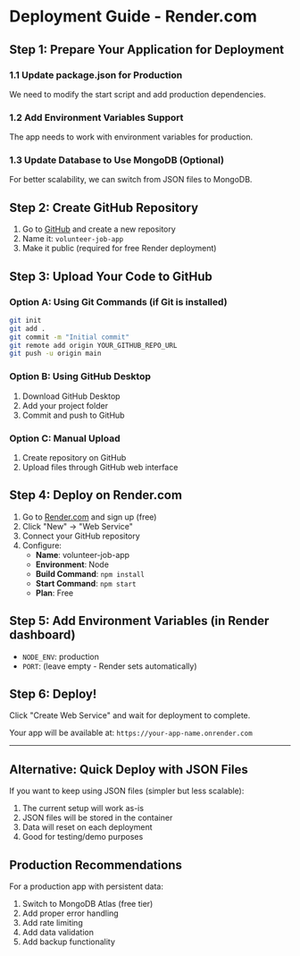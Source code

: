 # Deployment Guide - Render.com

## Step 1: Prepare Your Application for Deployment

### 1.1 Update package.json for Production
We need to modify the start script and add production dependencies.

### 1.2 Add Environment Variables Support
The app needs to work with environment variables for production.

### 1.3 Update Database to Use MongoDB (Optional)
For better scalability, we can switch from JSON files to MongoDB.

## Step 2: Create GitHub Repository

1. Go to [GitHub](https://github.com) and create a new repository
2. Name it: `volunteer-job-app` 
3. Make it public (required for free Render deployment)

## Step 3: Upload Your Code to GitHub

### Option A: Using Git Commands (if Git is installed)
```bash
git init
git add .
git commit -m "Initial commit"
git remote add origin YOUR_GITHUB_REPO_URL
git push -u origin main
```

### Option B: Using GitHub Desktop
1. Download GitHub Desktop
2. Add your project folder
3. Commit and push to GitHub

### Option C: Manual Upload
1. Create repository on GitHub
2. Upload files through GitHub web interface

## Step 4: Deploy on Render.com

1. Go to [Render.com](https://render.com) and sign up (free)
2. Click "New" → "Web Service"
3. Connect your GitHub repository
4. Configure:
   - **Name**: volunteer-job-app
   - **Environment**: Node
   - **Build Command**: `npm install`
   - **Start Command**: `npm start`
   - **Plan**: Free

## Step 5: Add Environment Variables (in Render dashboard)
- `NODE_ENV`: production
- `PORT`: (leave empty - Render sets automatically)

## Step 6: Deploy!
Click "Create Web Service" and wait for deployment to complete.

Your app will be available at: `https://your-app-name.onrender.com`

---

## Alternative: Quick Deploy with JSON Files

If you want to keep using JSON files (simpler but less scalable):

1. The current setup will work as-is
2. JSON files will be stored in the container
3. Data will reset on each deployment
4. Good for testing/demo purposes

## Production Recommendations

For a production app with persistent data:
1. Switch to MongoDB Atlas (free tier)
2. Add proper error handling
3. Add rate limiting
4. Add data validation
5. Add backup functionality